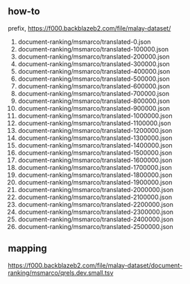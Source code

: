 ## how-to

prefix, https://f000.backblazeb2.com/file/malay-dataset/

1. document-ranking/msmarco/translated-0.json
2. document-ranking/msmarco/translated-100000.json
3. document-ranking/msmarco/translated-200000.json
4. document-ranking/msmarco/translated-300000.json
5. document-ranking/msmarco/translated-400000.json
6. document-ranking/msmarco/translated-500000.json
7. document-ranking/msmarco/translated-600000.json
8. document-ranking/msmarco/translated-700000.json
9. document-ranking/msmarco/translated-800000.json
10. document-ranking/msmarco/translated-900000.json
11. document-ranking/msmarco/translated-1000000.json
12. document-ranking/msmarco/translated-1100000.json
13. document-ranking/msmarco/translated-1200000.json
14. document-ranking/msmarco/translated-1300000.json
15. document-ranking/msmarco/translated-1400000.json
16. document-ranking/msmarco/translated-1500000.json
17. document-ranking/msmarco/translated-1600000.json
18. document-ranking/msmarco/translated-1700000.json
19. document-ranking/msmarco/translated-1800000.json
20. document-ranking/msmarco/translated-1900000.json
21. document-ranking/msmarco/translated-2000000.json
22. document-ranking/msmarco/translated-2100000.json
23. document-ranking/msmarco/translated-2200000.json
24. document-ranking/msmarco/translated-2300000.json
25. document-ranking/msmarco/translated-2400000.json
26. document-ranking/msmarco/translated-2500000.json

## mapping

https://f000.backblazeb2.com/file/malay-dataset/document-ranking/msmarco/qrels.dev.small.tsv